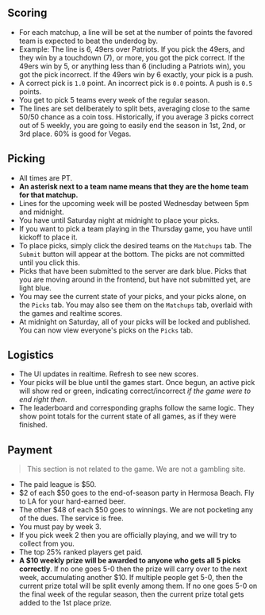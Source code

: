 ## Scoring

* For each matchup, a line will be set at the number of points the favored team is expected to beat the underdog by.
* Example: The line is 6, 49ers over Patriots. If you pick the 49ers, and they win by a touchdown (7), or more, you got the pick correct. If the 49ers win by 5, or anything less than 6 (including a Patriots win), you got the pick incorrect. If the 49ers win by 6 exactly, your pick is a push.
* A correct pick is `1.0` point. An incorrect pick is `0.0` points. A push is `0.5` points.
* You get to pick 5 teams every week of the regular season.
* The lines are set deliberately to split bets, averaging close to the same 50/50 chance as a coin toss. Historically, if you average 3 picks correct out of 5 weekly, you are going to easily end the season in 1st, 2nd, or 3rd place. 60% is good for Vegas.

## Picking

* All times are PT.
* **An asterisk next to a team name means that they are the home team for that matchup.**
* Lines for the upcoming week will be posted Wednesday between 5pm and midnight.
* You have until Saturday night at midnight to place your picks.
* If you want to pick a team playing in the Thursday game, you have until kickoff to place it.
* To place picks, simply click the desired teams on the `Matchups` tab. The `Submit` button will appear at the bottom. The picks are not committed until you click this.
* Picks that have been submitted to the server are dark blue. Picks that you are moving around in the frontend, but have not submitted yet, are light blue.
* You may see the current state of your picks, and your picks alone, on the `Picks` tab. You may also see them on the `Matchups` tab, overlaid with the games and realtime scores.
* At midnight on Saturday, all of your picks will be locked and published. You can now view everyone's picks on the `Picks` tab.

## Logistics

* The UI updates in realtime. Refresh to see new scores.
* Your picks will be blue until the games start. Once begun, an active pick will show red or green, indicating correct/incorrect *if the game were to end right then*.
* The leaderboard and corresponding graphs follow the same logic. They show point totals for the current state of all games, as if they were finished.

## Payment

> This section is not related to the game. We are not a gambling site.

* The paid league is $50.
* $2 of each $50 goes to the end-of-season party in Hermosa Beach. Fly to LA for your hard-earned beer.
* The other $48 of each $50 goes to winnings. We are not pocketing any of the dues. The service is free.
* You must pay by week 3.
* If you pick week 2 then you are officially playing, and we will try to collect from you.
* The top 25% ranked players get paid.
* **A $10 weekly prize will be awarded to anyone who gets all 5 picks correctly**. If no one goes 5-0 then the prize will carry over to the next week, accumulating another $10. If multiple people get 5-0, then the current prize total will be split evenly among them. If no one goes 5-0 on the final week of the regular season, then the current prize total gets added to the 1st place prize.
